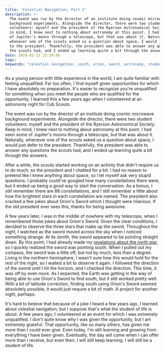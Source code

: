 ```yaml
---
title: 'Celestial Navigation, Part 2'
description: >-
  The event was run by the director of an institute doing cosmic microwave
  background experiments. Alongside the director, there were two student
  volunteers: myself and the president of the Ryerson Astronomical Society. Keep
  in mind, I knew next to nothing about astronomy at this point. I had seen some
  of Jupiter's moons through a telescope, but that was about it. Naturally,
  whenever one of the scouts asked us a question about space, I would just defer
  to the president. Thankfully, the president was able to answer any questions
  the scouts had, and I ended up learning quite a bit through the answers.
date: 2024-02-12 23:29:45
tags:
keywords: "celestial navigation, south, orion, sword, astronomy, student of life, volunteering, student of life"
---
```


As a young person with little experience in the world, I am quite familiar with feeling unqualified. Far too often, I find myself given opportunities for which I have absolutely no preparation. It's easier to recognize you're unqualified for something when you meet the people who are qualified for the opportunity. I learned this a few years ago when I volunteered at an astronomy night for Cub Scouts. 

The event was run by the director of an institute doing cosmic microwave background experiments. Alongside the director, there were two student volunteers: myself and the president of the Ryerson Astronomical Society. Keep in mind, I knew next to nothing about astronomy at this point. I had seen some of Jupiter's moons through a telescope, but that was about it. Naturally, whenever one of the scouts asked us a question about space, I would just defer to the president. Thankfully, the president was able to answer any questions the scouts had, and I ended up learning quite a bit through the answers.

After a while, the scouts started working on an activity that didn't require us to do much, so the president and I chatted for a bit. I had no reason to pretend like I knew anything about space, so I let myself ask very stupid questions. I probably could've googled how many constellations there were, but it ended up being a good way to start the conversation. As a bonus, I still remember there are 88 constellations, and I still remember a little about how the brightest stars in each constellation are named. The president also cracked a few jokes about Orion's Sword which I thought were hilarious. If the old president ever sees this, thanks for being awesome.

A few years later, I was in the middle of nowhere with my telescope, when I remembered those jokes about Orion's Sword. Given the clear conditions, I decided to observe the three stars that make up the sword. Throughout the night, I watched as the sword moved across the sky when I noticed something strange. At its zenith, the sword appeared to be pointing straight down. By this point, I had already made my [revelations about the north star](/student-of-life-celestial-navigation-part-1/), so I quickly realized the sword was pointing south. When I pulled out my compass, the sword was a little off, but not by much, less than a degree. Living in the northern hemisphere, I wasn't sure how this would hold for the rest of the night, so I waited a bit to observe it again. I followed the direction of the sword until I hit the horizon, and I checked the direction. This time, it was off by even more. As I expected, the Earth was getting in the way of being able to use Orion's Sword to find south, but it still worked pretty well. With a bit of latitude correction, finding south using Orion's Sword seemed absolutely possible, it would just require a bit of math. A project for another night, perhaps.

It's hard to believe that because of a joke I heard a few years ago, I learned about celestial navigation, but I suppose that's what the student of life is about. A few years ago, I volunteered at an event for which I was extremely unqualified. I don't quite know why I was given the opportunity, but I am extremely grateful. That opportunity, like so many others, has given me more than I could ever give. Even today, I'm still learning and growing from everything I have been given. Eventually, the day will come when I can offer more than I receive, but even then, I will still keep learning. I will still be a student of life.